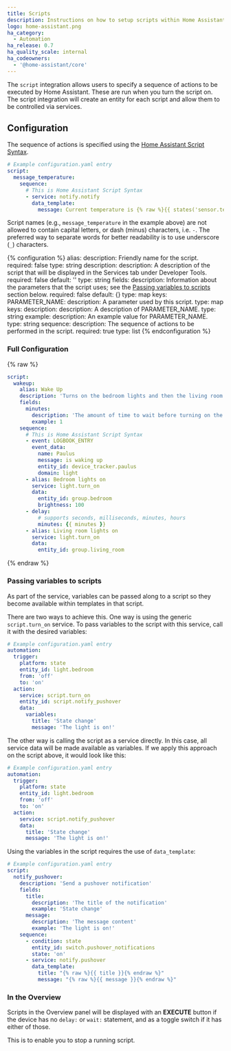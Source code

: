 ```yaml
---
title: Scripts
description: Instructions on how to setup scripts within Home Assistant.
logo: home-assistant.png
ha_category:
  - Automation
ha_release: 0.7
ha_quality_scale: internal
ha_codeowners:
  - '@home-assistant/core'
---
```


The `script` integration allows users to specify a sequence of actions to be executed by Home Assistant. These are run when you turn the script on. The script integration will create an entity for each script and allow them to be controlled via services.

## Configuration

The sequence of actions is specified using the [Home Assistant Script Syntax](/getting-started/scripts/).

```yaml
# Example configuration.yaml entry
script:
  message_temperature:
    sequence:
      # This is Home Assistant Script Syntax
      - service: notify.notify
        data_template:
          message: Current temperature is {% raw %}{{ states('sensor.temperature') }}{% endraw %}
```

<div class='note'>

Script names (e.g., `message_temperature` in the example above) are not allowed to contain capital letters, or dash (minus) characters, i.e. `-`. The preferred way to separate words for better readability is to use underscore (`_`) characters.

</div>

{% configuration %}
alias:
  description: Friendly name for the script.
  required: false
  type: string
description:
  description: A description of the script that will be displayed in the Services tab under Developer Tools.
  required: false
  default: ''
  type: string
fields:
  description: Information about the parameters that the script uses; see the [Passing variables to scripts](#passing-variables-to-scripts) section below.
  required: false
  default: {}
  type: map
  keys:
    PARAMETER_NAME:
      description: A parameter used by this script.
      type: map
      keys:
        description:
          description: A description of PARAMETER_NAME.
          type: string
        example:
          description: An example value for PARAMETER_NAME.
          type: string
sequence:
  description: The sequence of actions to be performed in the script.
  required: true
  type: list
{% endconfiguration %}

### Full Configuration

{% raw %}

```yaml
script: 
  wakeup:
    alias: Wake Up
    description: 'Turns on the bedroom lights and then the living room lights after a delay'
    fields:
      minutes:
        description: 'The amount of time to wait before turning on the living room lights'
        example: 1
    sequence:
      # This is Home Assistant Script Syntax
      - event: LOGBOOK_ENTRY
        event_data:
          name: Paulus
          message: is waking up
          entity_id: device_tracker.paulus
          domain: light
      - alias: Bedroom lights on
        service: light.turn_on
        data:
          entity_id: group.bedroom
          brightness: 100
      - delay:
          # supports seconds, milliseconds, minutes, hours
          minutes: {{ minutes }}
      - alias: Living room lights on
        service: light.turn_on
        data:
          entity_id: group.living_room
```

{% endraw %}

### Passing variables to scripts

As part of the service, variables can be passed along to a script so they become available within templates in that script.

There are two ways to achieve this. One way is using the generic `script.turn_on` service. To pass variables to the script with this service, call it with the desired variables:

```yaml
# Example configuration.yaml entry
automation:
  trigger:
    platform: state
    entity_id: light.bedroom
    from: 'off'
    to: 'on'
  action:
    service: script.turn_on
    entity_id: script.notify_pushover
    data:
      variables:
        title: 'State change'
        message: 'The light is on!'
```

The other way is calling the script as a service directly. In this case, all service data will be made available as variables. If we apply this approach on the script above, it would look like this:

```yaml
# Example configuration.yaml entry
automation:
  trigger:
    platform: state
    entity_id: light.bedroom
    from: 'off'
    to: 'on'
  action:
    service: script.notify_pushover
    data:
      title: 'State change'
      message: 'The light is on!'
```

Using the variables in the script requires the use of `data_template`:

```yaml
# Example configuration.yaml entry
script:
  notify_pushover:
    description: 'Send a pushover notification'
    fields:
      title:
        description: 'The title of the notification'
        example: 'State change'
      message:
        description: 'The message content'
        example: 'The light is on!'
    sequence:
      - condition: state
        entity_id: switch.pushover_notifications
        state: 'on'
      - service: notify.pushover
        data_template:
          title: "{% raw %}{{ title }}{% endraw %}"
          message: "{% raw %}{{ message }}{% endraw %}"
```

### In the Overview

Scripts in the Overview panel will be displayed with an **EXECUTE** button if the device has no `delay:` or `wait:` statement, and as a toggle switch if it has either of those.

This is to enable you to stop a running script.
